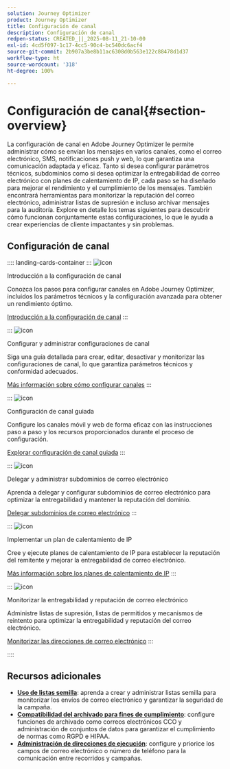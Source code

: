 ```yaml
---
solution: Journey Optimizer
product: Journey Optimizer
title: Configuración de canal
description: Configuración de canal
redpen-status: CREATED_||_2025-08-11_21-10-00
exl-id: 4cd5f097-1c17-4cc5-90c4-bc540dc6acf4
source-git-commit: 2b907a3be8b11ac6308d0b563e122c88478d1d37
workflow-type: ht
source-wordcount: '318'
ht-degree: 100%

---
```


# Configuración de canal{#section-overview}

La configuración de canal en Adobe Journey Optimizer le permite administrar cómo se envían los mensajes en varios canales, como el correo electrónico, SMS, notificaciones push y web, lo que garantiza una comunicación adaptada y eficaz. Tanto si desea configurar parámetros técnicos, subdominios como si desea optimizar la entregabilidad de correo electrónico con planes de calentamiento de IP, cada paso se ha diseñado para mejorar el rendimiento y el cumplimiento de los mensajes. También encontrará herramientas para monitorizar la reputación del correo electrónico, administrar listas de supresión e incluso archivar mensajes para la auditoría. Explore en detalle los temas siguientes para descubrir cómo funcionan conjuntamente estas configuraciones, lo que le ayuda a crear experiencias de cliente impactantes y sin problemas.

## Configuración de canal

:::: landing-cards-container
:::
![icon](https://cdn.experienceleague.adobe.com/icons/circle-play.svg?lang=es)

Introducción a la configuración de canal

Conozca los pasos para configurar canales en Adobe Journey Optimizer, incluidos los parámetros técnicos y la configuración avanzada para obtener un rendimiento óptimo.

[Introducción a la configuración de canal](../using/configuration/get-started-configuration.md)
:::

:::
![icon](https://cdn.experienceleague.adobe.com/icons/list-check.svg?lang=es)

Configurar y administrar configuraciones de canal

Siga una guía detallada para crear, editar, desactivar y monitorizar las configuraciones de canal, lo que garantiza parámetros técnicos y conformidad adecuados.

[Más información sobre cómo configurar canales](../using/configuration/channel-surfaces.md)
:::

:::
![icon](https://cdn.experienceleague.adobe.com/icons/gear.svg?lang=es)

Configuración de canal guiada

Configure los canales móvil y web de forma eficaz con las instrucciones paso a paso y los recursos proporcionados durante el proceso de configuración.

[Explorar configuración de canal guiada](guided-setup-landing-page.md)
:::

:::
![icon](https://cdn.experienceleague.adobe.com/icons/screwdriver-wrench.svg?lang=es)

Delegar y administrar subdominios de correo electrónico

Aprenda a delegar y configurar subdominios de correo electrónico para optimizar la entregabilidad y mantener la reputación del dominio.

[Delegar subdominios de correo electrónico](delegate-subdomains-landing-page.md)
:::

:::
![icon](https://cdn.experienceleague.adobe.com/icons/chart-line.svg?lang=es)

Implementar un plan de calentamiento de IP

Cree y ejecute planes de calentamiento de IP para establecer la reputación del remitente y mejorar la entregabilidad de correo electrónico.

[Más información sobre los planes de calentamiento de IP](implement-ip-warmup-plan-landing-page.md)
:::

:::
![icon](https://cdn.experienceleague.adobe.com/icons/shield-halved.svg?lang=es)

Monitorizar la entregabilidad y reputación de correo electrónico

Administre listas de supresión, listas de permitidos y mecanismos de reintento para optimizar la entregabilidad y reputación del correo electrónico.

[Monitorizar las direcciones de correo electrónico](monitor-reputation-landing-page.md)
:::

::::


## Recursos adicionales

- **[Uso de listas semilla](../using/configuration/seed-lists.md)**: aprenda a crear y administrar listas semilla para monitorizar los envíos de correo electrónico y garantizar la seguridad de la campaña.
- **[Compatibilidad del archivado para fines de cumplimiento](../using/configuration/archiving-support.md)**: configure funciones de archivado como correos electrónicos CCO y administración de conjuntos de datos para garantizar el cumplimiento de normas como RGPD e HIPAA.
- **[Administración de direcciones de ejecución](../using/configuration/primary-email-addresses.md)**: configure y priorice los campos de correo electrónico o número de teléfono para la comunicación entre recorridos y campañas.
